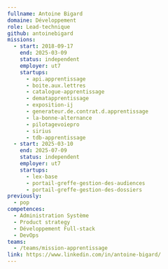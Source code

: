 ```yaml
---
fullname: Antoine Bigard
domaine: Développement
role: Lead-technique
github: antoinebigard
missions:
  - start: 2018-09-17
    end: 2025-03-09
    status: independent
    employer: ut7
    startups:
      - api.apprentissage
      - boite.aux.lettres
      - catalogue-apprentissage
      - dematapprentissage
      - exposition-ij
      - generateur.de.contrat.d.apprentissage
      - la-bonne-alternance
      - pilotagevoiepro
      - sirius
      - tdb-apprentissage
  - start: 2025-03-10
    end: 2025-07-09
    status: independent
    employer: ut7
    startups:
      - lex-base
      - portail-greffe-gestion-des-audiences
      - portail-greffe-gestion-des-dossiers
previously:
  - pop
competences:
  - Administration Système
  - Product strategy
  - Développement Full-stack
  - DevOps
teams:
  - /teams/mission-apprentissage
link: https://www.linkedin.com/in/antoine-bigard/
---
```

